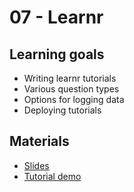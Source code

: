 # 07 - Learnr

## Learning goals

- Writing learnr tutorials
- Various question types
- Options for logging data
- Deploying tutorials

## Materials

- [Slides](https://rstudio-conf-2020.github.io/design-ds-classroom/materials/07-learnr/slides/07-learnr.html#1)
- [Tutorial demo](https://github.com/rstudio-conf-2020/design-ds-classroom/tree/master/materials/07-learnr/tutorial-demo)
